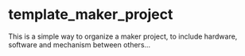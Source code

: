 # template_maker_project
This is a simple way to organize a maker project, to include hardware, software and mechanism between others...
